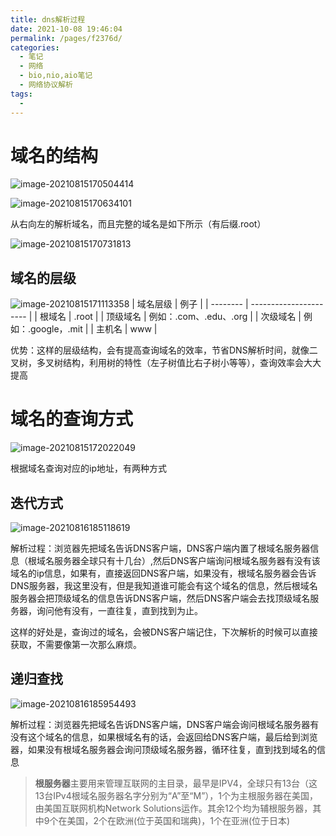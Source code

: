 ```yaml
---
title: dns解析过程
date: 2021-10-08 19:46:04
permalink: /pages/f2376d/
categories:
  - 笔记
  - 网络
  - bio,nio,aio笔记
  - 网络协议解析
tags:
  - 
---
```

# 域名的结构

![image-20210815170504414](https://img.ggball.top/picGo/image-20210815170504414.png)

![image-20210815170634101](https://img.ggball.top/picGo/image-20210815170634101.png)





从右向左的解析域名，而且完整的域名是如下所示（有后缀.root）

![image-20210815170731813](https://img.ggball.top/picGo/image-20210815170731813.png)

## 域名的层级

![image-20210815171113358](https://img.ggball.top/picGo/image-20210815171113358.png)
| 域名层级   | 例子    |
| -------- | ---------------------- |
| 根域名   | .root                  |
| 顶级域名 | 例如：.com、.edu、.org |
| 次级域名 | 例如：.google，.mit    |
| 主机名   | www                    |

优势：这样的层级结构，会有提高查询域名的效率，节省DNS解析时间，就像二叉树，多叉树结构，利用树的特性（左子树值比右子树小等等），查询效率会大大提高



# 域名的查询方式

![image-20210815172022049](https://img.ggball.top/picGo/image-20210815172022049.png)

根据域名查询对应的ip地址，有两种方式

## 迭代方式

![image-20210816185118619](https://img.ggball.top/picGo/image-20210816185118619.png)

解析过程：浏览器先把域名告诉DNS客户端，DNS客户端内置了根域名服务器信息（根域名服务器全球只有十几台）,然后DNS客户端询问根域名服务器有没有该域名的ip信息，如果有，直接返回DNS客户端，如果没有，根域名服务器会告诉DNS服务器，我这里没有，但是我知道谁可能会有这个域名的信息，然后根域名服务器会把顶级域名的信息告诉DNS客户端，然后DNS客户端会去找顶级域名服务器，询问他有没有，一直往复，直到找到为止。

这样的好处是，查询过的域名，会被DNS客户端记住，下次解析的时候可以直接获取，不需要像第一次那么麻烦。



## 递归查找

![image-20210816185954493](https://img.ggball.top/picGo/image-20210816185954493.png)

解析过程：浏览器先把域名告诉DNS客户端，DNS客户端会询问根域名服务器有没有这个域名的信息，如果根域名有的话，会返回给DNS客户端，最后给到浏览器，如果没有根域名服务器会询问顶级域名服务器，循环往复，直到找到域名的信息





> **根服务器**主要用来管理互联网的主目录，最早是IPV4，全球只有13台（这13台IPv4根域名服务器名字分别为“A”至“M”），1个为主根服务器在美国，由美国互联网机构Network Solutions运作。其余12个均为辅根服务器，其中9个在美国，2个在欧洲(位于英国和瑞典)，1个在亚洲(位于日本)